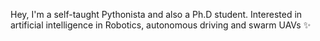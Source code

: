 Hey, I'm a self-taught Pythonista and also a Ph.D student. Interested in artificial intelligence in Robotics, autonomous driving and swarm UAVs ✨


<!---
mervemuslu/mervemuslu is a ✨ special ✨ repository because its `README.md` (this file) appears on your GitHub profile.
You can click the Preview link to take a look at your changes.
--->
